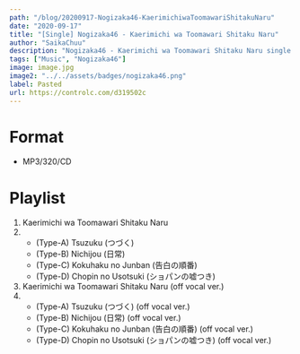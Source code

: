 ```yaml
---
path: "/blog/20200917-Nogizaka46-KaerimichiwaToomawariShitakuNaru"
date: "2020-09-17"
title: "[Single] Nogizaka46 - Kaerimichi wa Toomawari Shitaku Naru"
author: "SaikaChuu"
description: "Nogizaka46 - Kaerimichi wa Toomawari Shitaku Naru single released. Recommended Music!"
tags: ["Music", "Nogizaka46"]
image: image.jpg
image2: "../../assets/badges/nogizaka46.png"
label: Pasted
url: https://controlc.com/d319502c
---
```


# Format

- MP3/320/CD

# Playlist

1. Kaerimichi wa Toomawari Shitaku Naru
2. - (Type-A) Tsuzuku (つづく)
   - (Type-B) Nichijou (日常)
   - (Type-C) Kokuhaku no Junban (告白の順番)
   - (Type-D) Chopin no Usotsuki (ショパンの嘘つき)
3. Kaerimichi wa Toomawari Shitaku Naru (off vocal ver.)
4. - (Type-A) Tsuzuku (つづく) (off vocal ver.)
   - (Type-B) Nichijou (日常) (off vocal ver.)
   - (Type-C) Kokuhaku no Junban (告白の順番) (off vocal ver.)
   - (Type-D) Chopin no Usotsuki (ショパンの嘘つき) (off vocal ver.)
